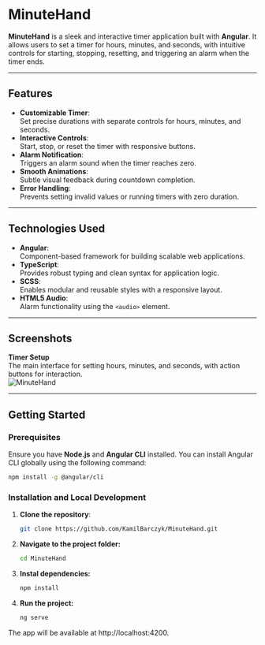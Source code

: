 # MinuteHand

**MinuteHand** is a sleek and interactive timer application built with **Angular**. It allows users to set a timer for hours, minutes, and seconds, with intuitive controls for starting, stopping, resetting, and triggering an alarm when the timer ends.

---

## Features

- **Customizable Timer**:  
  Set precise durations with separate controls for hours, minutes, and seconds.
- **Interactive Controls**:  
  Start, stop, or reset the timer with responsive buttons.
- **Alarm Notification**:  
  Triggers an alarm sound when the timer reaches zero.
- **Smooth Animations**:  
  Subtle visual feedback during countdown completion.
- **Error Handling**:  
  Prevents setting invalid values or running timers with zero duration.

---

## Technologies Used

- **Angular**:  
  Component-based framework for building scalable web applications.
- **TypeScript**:  
  Provides robust typing and clean syntax for application logic.
- **SCSS**:  
  Enables modular and reusable styles with a responsive layout.
- **HTML5 Audio**:  
  Alarm functionality using the `<audio>` element.

---

## Screenshots

**Timer Setup**  
The main interface for setting hours, minutes, and seconds, with action buttons for interaction.  
![MinuteHand](./src/assets/screen/MinuteHand.png)

---

## Getting Started

### Prerequisites

Ensure you have **Node.js** and **Angular CLI** installed. You can install Angular CLI globally using the following command:

```bash
npm install -g @angular/cli
```

### Installation and Local Development
1. **Clone the repository**:
   ```bash
   git clone https://github.com/KamilBarczyk/MinuteHand.git
   ```

2. **Navigate to the project folder:**
   ```bash
   cd MinuteHand
   ```

3. **Instal dependencies:**
   ```bash
   npm install
   ```

4. **Run the project:**
   ```bash
   ng serve
   ```
   
The app will be available at http://localhost:4200.